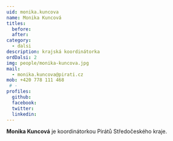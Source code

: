```yaml
---
uid: monika.kuncova
name: Monika Kuncová
titles: 
  before: 
  after: 
category:
  - dalsi
description: krajská koordinátorka
ordDalsi: 2
img: people/monika-kuncova.jpg
mail:
  - monika.kuncova@pirati.cz
mob: +420 778 111 468
 # -
profiles:
  github:
  facebook:
  twitter:
  linkedin:
---
```


**Monika Kuncová** je koordinátorkou Pirátů Středočeského kraje.


